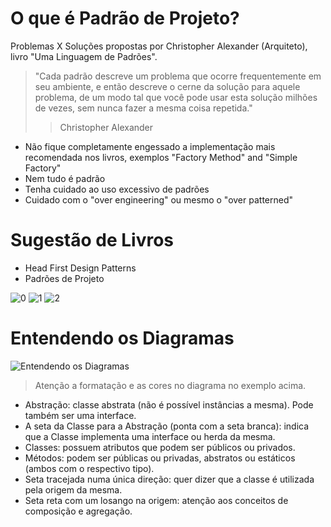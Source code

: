 # O que é Padrão de Projeto?

Problemas X Soluções propostas por Christopher Alexander (Arquiteto), livro "Uma Linguagem de Padrões".

> "Cada padrão descreve um problema que ocorre frequentemente em seu ambiente, e então descreve o cerne da solução para aquele problema, de um modo tal que você pode usar esta solução milhões de vezes, sem nunca fazer a mesma coisa repetida."
>
> > Christopher Alexander

- Não fique completamente engessado a implementação mais recomendada nos livros, exemplos "Factory Method" and "Simple Factory"
- Nem tudo é padrão
- Tenha cuidado ao uso excessivo de padrões
- Cuidado com o "over engineering" ou mesmo o "over patterned"

# Sugestão de Livros

- Head First Design Patterns
- Padrões de Projeto

![0](https://i.imgur.com/IVpNjxd.png)
![1](https://i.imgur.com/78llHPe.png)
![2](https://i.imgur.com/iO3cZPX.png)

# Entendendo os Diagramas

![Entendendo os Diagramas](https://imgur.com/a/n41CWqN)

> Atenção a formatação e as cores no diagrama no exemplo acima.

- Abstração: classe abstrata (não é possível instâncias a mesma). Pode também ser uma interface.
- A seta da Classe para a Abstração (ponta com a seta branca): indica que a Classe implementa uma interface ou herda da mesma.
- Classes: possuem atributos que podem ser públicos ou privados.
- Métodos: podem ser públicas ou privadas, abstratos ou estáticos (ambos com o respectivo tipo).
- Seta tracejada numa única direção: quer dizer que a classe é utilizada pela origem da mesma.
- Seta reta com um losango na origem: atenção aos conceitos de composição e agregação.



